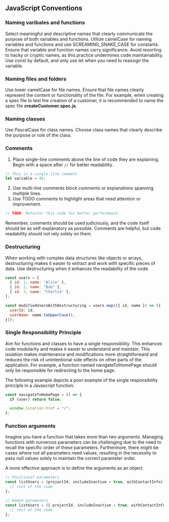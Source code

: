 ## JavaScript Conventions

### Naming varibales and functions

Select meaningful and descriptive names that clearly communicate the purpose of both variables and functions. Utilize camelCase for naming variables and functions and use SCREAMING_SNAKE_CASE for constants. Ensure that variable and function names carry significance. Avoid resorting to hacky or cryptic names, as this practice undermines code maintainability. Use const by default, and only use let when you need to reassign the variable.

### Naming files and folders

Use lower camelCase for file names. Ensure that file names clearly represent the content or functionality of the file. For example, when creating a spec file to test the creation of a customer, it is recommended to name the spec file **createCustomer.spec.js**.

### Naming classes

Use PascalCase for class names. Choose class names that clearly describe the purpose or role of the class.

### Comments

1. Place single-line comments above the line of code they are explaining.
   Begin with a space after `//` for better readability.

```js
// This is a single-line comment
let variable = 42;
```

2. Use multi-line comments block comments or explanations spanning multiple lines.
3. Use TODO comments to highlight areas that need attention or improvement.

```js
// TODO: Refactor this code for better performance
```

Remember, comments should be used judiciously, and the code itself should be as self-explanatory as possible. Comments are helpful, but code readability should not rely solely on them.

### Destructuring

When working with complex data structures like objects or arrays, destructuring makes it easier to extract and work with specific pieces of data. Use destructuring when it enhances the readability of the code.

```js
const users = [
  { id: 1, name: "Alice" },
  { id: 2, name: "Bob" },
  { id: 3, name: "Charlie" },
];

const modifiedUsersWithDestructuring = users.map(({ id, name }) => ({
  userId: id,
  userName: name.toUpperCase(),
}));
```

### Single Responsibility Principle

Aim for functions and classes to have a single responsibility. This enhances code modularity and makes it easier to understand and maintain. This isolation makes maintenance and modifications more straightforward and reduces the risk of unintentional side effects on other parts of the application.
For example, a function named navigateToHomePage should only be responsible for redirecting to the home page.

The following example depicts a poor example of the single responsibility principle in a Javascript function:

```js
const navigateToHomePage = () => {
  if (user) return false;

  window.location.href = "/";
};
```

### Function arguments

Imagine you have a function that takes more than two arguments. Managing functions with numerous parameters can be challenging due to the need to recall the specific order of these parameters. Furthermore, there might be cases where not all parameters need values, resulting in the necessity to pass null values solely to maintain the correct parameter order.

A more effective approach is to define the arguments as an object.

```js
// Positional parameters
const listUsers = (projectId, includeInactive = true, withContactInfo) => {
  // rest of the code
};

// Named parameters
const listUsers = ({ projectId, includeInactive = true, withContactInfo }) => {
  // rest of the code
};
```
